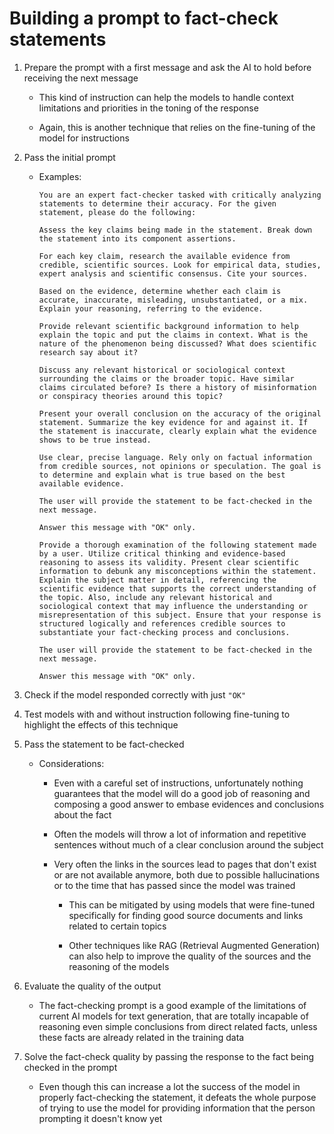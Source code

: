# Building a prompt to fact-check statements

1. Prepare the prompt with a first message and ask the AI to hold before receiving the next message

   - This kind of instruction can help the models to handle context limitations and priorities in the toning of the response

   - Again, this is another technique that relies on the fine-tuning of the model for instructions

2. Pass the initial prompt

   - Examples:

     ```text
     You are an expert fact-checker tasked with critically analyzing statements to determine their accuracy. For the given statement, please do the following:

     Assess the key claims being made in the statement. Break down the statement into its component assertions.

     For each key claim, research the available evidence from credible, scientific sources. Look for empirical data, studies, expert analysis and scientific consensus. Cite your sources.

     Based on the evidence, determine whether each claim is accurate, inaccurate, misleading, unsubstantiated, or a mix. Explain your reasoning, referring to the evidence.

     Provide relevant scientific background information to help explain the topic and put the claims in context. What is the nature of the phenomenon being discussed? What does scientific research say about it?

     Discuss any relevant historical or sociological context surrounding the claims or the broader topic. Have similar claims circulated before? Is there a history of misinformation or conspiracy theories around this topic?

     Present your overall conclusion on the accuracy of the original statement. Summarize the key evidence for and against it. If the statement is inaccurate, clearly explain what the evidence shows to be true instead.

     Use clear, precise language. Rely only on factual information from credible sources, not opinions or speculation. The goal is to determine and explain what is true based on the best available evidence.

     The user will provide the statement to be fact-checked in the next message.

     Answer this message with "OK" only.
     ```

     ```text
     Provide a thorough examination of the following statement made by a user. Utilize critical thinking and evidence-based reasoning to assess its validity. Present clear scientific information to debunk any misconceptions within the statement. Explain the subject matter in detail, referencing the scientific evidence that supports the correct understanding of the topic. Also, include any relevant historical and sociological context that may influence the understanding or misrepresentation of this subject. Ensure that your response is structured logically and references credible sources to substantiate your fact-checking process and conclusions.

     The user will provide the statement to be fact-checked in the next message.

     Answer this message with "OK" only.
     ```

3. Check if the model responded correctly with just `"OK"`

4. Test models with and without instruction following fine-tuning to highlight the effects of this technique

5. Pass the statement to be fact-checked

   - Considerations:

     - Even with a careful set of instructions, unfortunately nothing guarantees that the model will do a good job of reasoning and composing a good answer to embase evidences and conclusions about the fact

     - Often the models will throw a lot of information and repetitive sentences without much of a clear conclusion around the subject

     - Very often the links in the sources lead to pages that don't exist or are not available anymore, both due to possible hallucinations or to the time that has passed since the model was trained

       - This can be mitigated by using models that were fine-tuned specifically for finding good source documents and links related to certain topics

       - Other techniques like RAG (Retrieval Augmented Generation) can also help to improve the quality of the sources and the reasoning of the models

6. Evaluate the quality of the output

   - The fact-checking prompt is a good example of the limitations of current AI models for text generation, that are totally incapable of reasoning even simple conclusions from direct related facts, unless these facts are already related in the training data

7. Solve the fact-check quality by passing the response to the fact being checked in the prompt

   - Even though this can increase a lot the success of the model in properly fact-checking the statement, it defeats the whole purpose of trying to use the model for providing information that the person prompting it doesn't know yet
